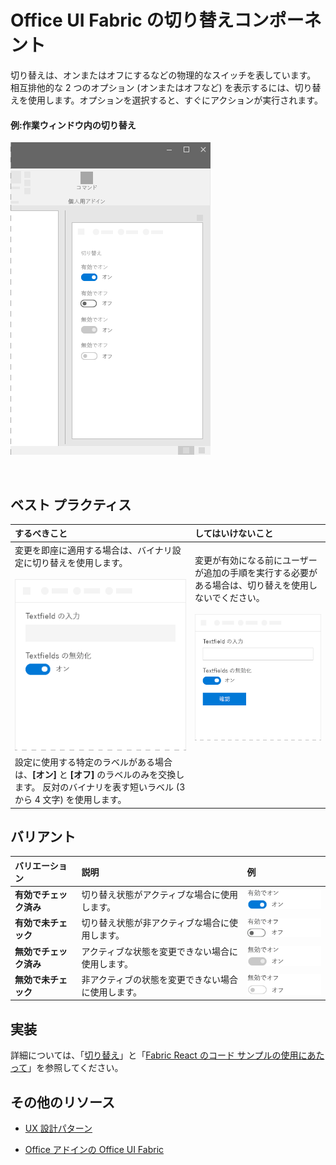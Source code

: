 # <a name="toggle-component-in-office-ui-fabric"></a>Office UI Fabric の切り替えコンポーネント

切り替えは、オンまたはオフにするなどの物理的なスイッチを表しています。 相互排他的な 2 つのオプション (オンまたはオフなど) を表示するには、切り替えを使用します。オプションを選択すると、すぐにアクションが実行されます。
  
#### <a name="example-toggle-in-a-task-pane"></a>例:作業ウィンドウ内の切り替え


![切り替えが表示された画像](../images/overview_withApp_toggle.png)

<br/>

## <a name="best-practices"></a>ベスト プラクティス

|**するべきこと**|**してはいけないこと**|
|:------------|:--------------|
|変更を即座に適用する場合は、バイナリ設定に切り替えを使用します。<br/><br/>![切り替えでするべきことの例](../images/toggleDo.png)<br/>|変更が有効になる前にユーザーが追加の手順を実行する必要がある場合は、切り替えを使用しないでください。<br/><br/>![切り替えでしてはいけないことの例](../images/toggleDont.png)<br/>|
|設定に使用する特定のラベルがある場合は、**[オン]** と **[オフ]** のラベルのみを交換します。 反対のバイナリを表す短いラベル (3 から 4 文字) を使用します。| |

## <a name="variants"></a>バリアント

|**バリエーション**|**説明**|**例**|
|:------------|:--------------|:----------|
|**有効でチェック済み**|切り替え状態がアクティブな場合に使用します。|![有効でチェック済みの画像](../images/toggleEnabledOn.png)<br/>|
|**有効で未チェック**|切り替え状態が非アクティブな場合に使用します。|![有効で未チェックの画像](../images/toggleEnabledOff.png)<br/>|
|**無効でチェック済み**|アクティブな状態を変更できない場合に使用します。|![無効でチェック済みの画像](../images/toggleDisabledOn.png)<br/>|
|**無効で未チェック**|非アクティブの状態を変更できない場合に使用します。|![無効で未チェックの画像](../images/toggleDisabledOff.png)<br/>|

## <a name="implementation"></a>実装

詳細については、「[切り替え](https://dev.office.com/fabric#/components/toggle)」と「[Fabric React のコード サンプルの使用にあたって](https://github.com/OfficeDev/Word-Add-in-GettingStartedFabricReact)」を参照してください。

## <a name="additional-resources"></a>その他のリソース

- [UX 設計パターン](https://github.com/OfficeDev/Office-Add-in-UX-Design-Patterns-Code)

- [Office アドインの Office UI Fabric](office-ui-fabric.md)
